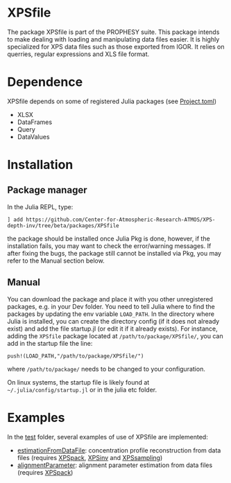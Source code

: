# XPSfile

The package XPSfile is part of the PROPHESY suite. This package intends to make dealing with loading and manipulating data files easier. It is highly specialized for XPS data files such as those exported from IGOR. It relies on querries, regular expressions and XLS file format.

# Dependence

XPSfile depends on some of registered Julia packages (see [Project.toml](Project.toml))

 - XLSX
 - DataFrames
 - Query
 - DataValues


# Installation

## Package manager

In the Julia REPL, type:

```
] add https://github.com/Center-for-Atmospheric-Research-ATMOS/XPS-depth-inv/tree/beta/packages/XPSfile
```

the package should be installed once Julia Pkg is done, however, if the installation fails, you may want to check the error/warning messages. If after fixing the bugs, the package still cannot be installed via Pkg, you may refer to the Manual section below.

## Manual

You can download the package and place it with you other unregistered packages, e.g. in your Dev folder.
You need to tell Julia where to find the packages by updating the env variable `LOAD_PATH`. In the directory where Julia is installed, you can create the directory config (if it does not already exist) and add the file startup.jl (or edit it if it already exists). For instance, adding the `XPSfile` package located at `/path/to/package/XPSfile/`, you can add in the startup file the line:

`push!(LOAD_PATH,"/path/to/package/XPSfile/")`

where `/path/to/package/` needs to be changed to your configuration.


On linux systems, the startup file is likely found at `~/.julia/config/startup.jl` or in the julia etc folder.




# Examples

In the [test](../../test/) folder, several examples of use of XPSfile are implemented:

 - [estimationFromDataFile](../../test/estimationFromDataFile/): concentration profile reconstruction from data files (requires [XPSpack](../XPSpack/), [XPSinv](../XPSinv/) and [XPSsampling](../XPSsampling/))
 - [alignmentParameter](../../test/alignmentParameter/): alignment parameter estimation from data files (requires [XPSpack](../XPSpack/))